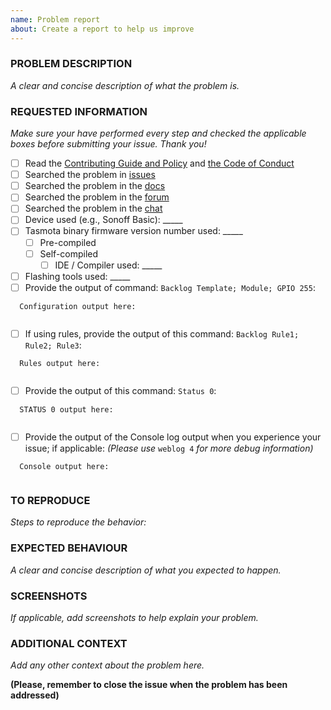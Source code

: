 ```yaml
---
name: Problem report
about: Create a report to help us improve
---
```


<!-- Thanks for reporting a problem for this project. READ THIS FIRST:

This issue template is meant to REPORT Tasmota software PROBLEMS ONLY

Please DO NOT OPEN AN ISSUE:
  - If your Tasmota version is not the latest from the development branch, please update your device before submitting your issue. Your problem might already be solved. The latest precompiled binaries of Tasmota can be downloaded from http://ota.tasmota.com/tasmota/
  - If you have an issue when flashing was done via Tuya Convert, please address it to Tuya Convert Team
  - If your issue is a flashing issue, please address it to the [Tasmota Support Chat](https://discord.gg/Ks2Kzd4)
  - If your issue is compilation problem, please address it to the [Tasmota Support Chat](https://discord.gg/Ks2Kzd4)
  - If your issue has been addressed before (i.e., duplicated issue), please ask in the original issue
  - If your issue is a Wi-Fi problem or MQTT problem, please try the steps provided in the [FAQ](https://tasmota.github.io/docs/FAQ) and [Troubleshooting](https://tasmota.github.io/docs/Troubleshooting)

 Please take a few minutes to complete the requested information below. Our ability to provide assistance is greatly hampered without it. The details requested potentially affect which options to pursue. The small amount of time you spend completing the template will also help the volunteers providing the assistance to you to reduce the time required to help you.

DO NOT DELETE ANY TEXT from this template! Otherwise the issue will be auto-closed.
-->

### PROBLEM DESCRIPTION
_A clear and concise description of what the problem is._


### REQUESTED INFORMATION
_Make sure your have performed every step and checked the applicable boxes before submitting your issue. Thank you!_

- [ ] Read the [Contributing Guide and Policy](https://github.com/arendst/Tasmota/blob/development/CONTRIBUTING.md) and [the Code of Conduct](https://github.com/arendst/Tasmota/blob/development/CODE_OF_CONDUCT.md)
- [ ] Searched the problem in [issues](https://github.com/arendst/Tasmota/issues)
- [ ] Searched the problem in the [docs](https://tasmota.github.io/docs/FAQ)
- [ ] Searched the problem in the [forum](https://groups.google.com/d/forum/sonoffusers)
- [ ] Searched the problem in the [chat](https://discord.gg/Ks2Kzd4)
- [ ] Device used (e.g., Sonoff Basic): _____
- [ ] Tasmota binary firmware version number used: _____
  - [ ] Pre-compiled
  - [ ] Self-compiled
    - [ ] IDE / Compiler used: _____
- [ ] Flashing tools used: _____
- [ ] Provide the output of command: `Backlog Template; Module; GPIO 255`:
```
  Configuration output here:


```
- [ ] If using rules, provide the output of this command: `Backlog Rule1; Rule2; Rule3`:
```
  Rules output here:


```
- [ ] Provide the output of this command: `Status 0`:
```
  STATUS 0 output here:


```
- [ ] Provide the output of the Console log output when you experience your issue; if applicable:
  _(Please use_ `weblog 4` _for more debug information)_
```
  Console output here:


```

### TO REPRODUCE
_Steps to reproduce the behavior:_


### EXPECTED BEHAVIOUR
_A clear and concise description of what you expected to happen._


### SCREENSHOTS
_If applicable, add screenshots to help explain your problem._


### ADDITIONAL CONTEXT
_Add any other context about the problem here._


**(Please, remember to close the issue when the problem has been addressed)**
